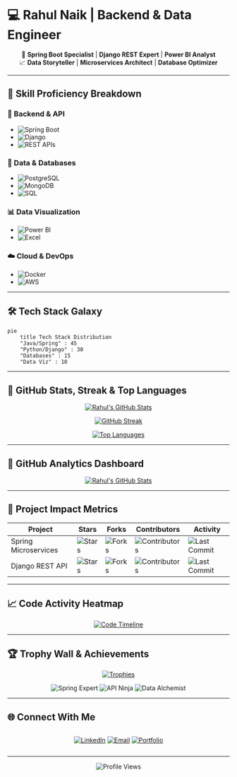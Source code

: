 # 💻 Rahul Naik | Backend & Data Engineer

<div align="center">

🚀 **Spring Boot Specialist** | **Django REST Expert** | **Power BI Analyst**  
📈 **Data Storyteller** | **Microservices Architect** | **Database Optimizer**  

</div>

---

## 🔧 Skill Proficiency Breakdown

### 🧠 Backend & API
- ![Spring Boot](https://img.shields.io/badge/Spring_Boot-9/10-brightgreen)
- ![Django](https://img.shields.io/badge/Django-8/10-yellow)
- ![REST APIs](https://img.shields.io/badge/REST_API-9/10-brightgreen)

### 💾 Data & Databases
- ![PostgreSQL](https://img.shields.io/badge/PostgreSQL-8/10-blue)
- ![MongoDB](https://img.shields.io/badge/MongoDB-7/10-green)
- ![SQL](https://img.shields.io/badge/SQL-9/10-purple)

### 📊 Data Visualization
- ![Power BI](https://img.shields.io/badge/Power_BI-8/10-yellow)
- ![Excel](https://img.shields.io/badge/Excel-8/10-green)

### ☁️ Cloud & DevOps
- ![Docker](https://img.shields.io/badge/Docker-6/10-blue)
- ![AWS](https://img.shields.io/badge/AWS-5/10-orange)


---

## 🛠️ **Tech Stack Galaxy**

```mermaid
pie
    title Tech Stack Distribution
    "Java/Spring" : 45
    "Python/Django" : 30
    "Databases" : 15
    "Data Viz" : 10
```

---

## 🏅 **GitHub Stats, Streak & Top Languages**

<div align="center">

[![Rahul's GitHub Stats](https://github-readme-stats.vercel.app/api?username=RahulNaik2611&show_icons=true&theme=tokyonight&hide_border=true)](https://github.com/RahulNaik2611)

[![GitHub Streak](https://streak-stats.demolab.com?user=RahulNaik2611&theme=tokyonight&hide_border=true)](https://git.io/streak-stats)

[![Top Languages](https://github-readme-stats.vercel.app/api/top-langs/?username=RahulNaik2611&layout=compact&theme=tokyonight&hide_border=true)](https://github.com/RahulNaik2611)

</div>

---

## 🧠 **GitHub Analytics Dashboard**

<div align="center">

[![Rahul's GitHub Stats](https://github-readme-stats.vercel.app/api?username=RahulNaik2611&show_icons=true&theme=tokyonight)](https://github.com/RahulNaik2611)


</div>

---

## 🚀 **Project Impact Metrics**

| Project              | Stars | Forks | Contributors | Activity |
|----------------------|-------|-------|--------------|----------|
| Spring Microservices | ![Stars](https://img.shields.io/github/stars/RahulNaik2611/spring-microservice-demo?style=flat-square) | ![Forks](https://img.shields.io/github/forks/RahulNaik2611/spring-microservice-demo?style=flat-square) | ![Contributors](https://img.shields.io/github/contributors/RahulNaik2611/spring-microservice-demo?style=flat-square) | ![Last Commit](https://img.shields.io/github/last-commit/RahulNaik2611/spring-microservice-demo?style=flat-square) |
| Django REST API      | ![Stars](https://img.shields.io/github/stars/RahulNaik2611/django-rest-api?style=flat-square) | ![Forks](https://img.shields.io/github/forks/RahulNaik2611/django-rest-api?style=flat-square) | ![Contributors](https://img.shields.io/github/contributors/RahulNaik2611/django-rest-api?style=flat-square) | ![Last Commit](https://img.shields.io/github/last-commit/RahulNaik2611/django-rest-api?style=flat-square) |

---

## 📈 **Code Activity Heatmap**

<div align="center">

[![Code Timeline](https://github-readme-activity-graph.vercel.app/graph?username=RahulNaik2611&theme=react-dark&area=true&custom_title=My+Development+Timeline)](https://github.com/RahulNaik2611)

</div>

---

## 🏆 **Trophy Wall & Achievements**

<div align="center">

[![Trophies](https://github-profile-trophy.vercel.app/?username=RahulNaik2611&theme=darkhub&no-bg=true&no-frame=true&margin-w=15&title=Stars,Commits,Followers,Repositories,PullRequest,Issues)](https://github.com/RahulNaik2611)

![Spring Expert](https://img.shields.io/badge/-Spring%20Expert-6DB33F?style=for-the-badge&logo=spring&logoColor=white)
![API Ninja](https://img.shields.io/badge/-API%20Ninja-FF6F00?style=for-the-badge&logo=postman&logoColor=white)
![Data Alchemist](https://img.shields.io/badge/-Data%20Alchemist-01BEFE?style=for-the-badge&logo=powerbi&logoColor=white)

</div>

---

## 🌐 **Connect With Me**

<div align="center" style="display: grid; grid-template-columns: repeat(auto-fit, minmax(150px, 1fr)); gap: 10px;">

[![LinkedIn](https://custom-icon-badges.demolab.com/badge/-Deep_Dive-0A66C2?style=for-the-badge&logo=linkedin&logoColor=white&label=LinkedIn)](https://www.linkedin.com/in/rahulnaik-banavath-293699367)
[![Email](https://custom-icon-badges.demolab.com/badge/-Collaborate-EA4335?style=for-the-badge&logo=gmail&logoColor=white&label=Email)](mailto:banavathrahulnaik26@gmail.com)
[![Portfolio](https://custom-icon-badges.demolab.com/badge/-My_Work-FF7139?style=for-the-badge&logo=firefox&logoColor=white&label=Portfolio)](https://your-portfolio.com)

</div>

---

<div align="center">

![Profile Views](https://komarev.com/ghpvc/?username=RahulNaik2611&label=PROFILE+VISITORS&color=blueviolet&style=for-the-badge)

</div>
